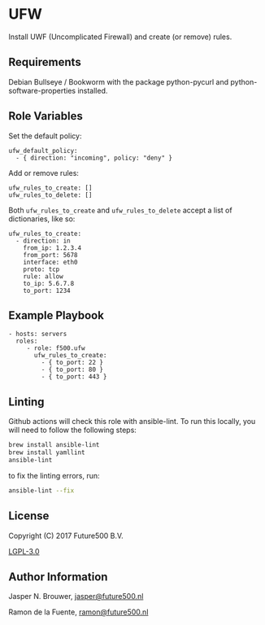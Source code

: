 UFW
===

Install UWF (Uncomplicated Firewall) and create (or remove) rules.

Requirements
------------

Debian Bullseye / Bookworm with the package python-pycurl and python-software-properties installed.

Role Variables
--------------

Set the default policy:

    ufw_default_policy:
      - { direction: "incoming", policy: "deny" }


Add or remove rules:

    ufw_rules_to_create: []
    ufw_rules_to_delete: []

Both `ufw_rules_to_create` and `ufw_rules_to_delete` accept a list of dictionaries, like so:

    ufw_rules_to_create:
      - direction: in
        from_ip: 1.2.3.4
        from_port: 5678
        interface: eth0
        proto: tcp
        rule: allow
        to_ip: 5.6.7.8
        to_port: 1234

Example Playbook
----------------

    - hosts: servers
      roles:
         - role: f500.ufw
           ufw_rules_to_create:
             - { to_port: 22 }
             - { to_port: 80 }
             - { to_port: 443 }

Linting
-------
Github actions will check this role with ansible-lint. To run this locally, you will need to follow the following steps:

```bash
brew install ansible-lint
brew install yamllint
ansible-lint
```

to fix the linting errors, run:

```bash
ansible-lint --fix
```

License
-------

Copyright (C) 2017 Future500 B.V.

[LGPL-3.0](https://github.com/f500/ansible-ufw/blob/master/COPYING.LESSER)

Author Information
------------------

Jasper N. Brouwer, jasper@future500.nl

Ramon de la Fuente, ramon@future500.nl
